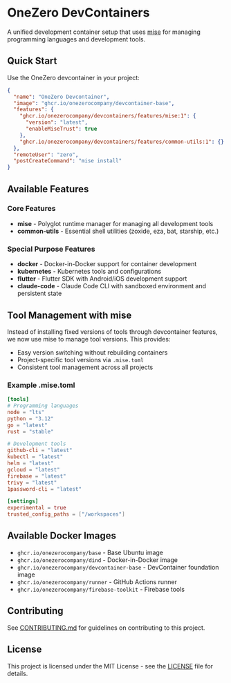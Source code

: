 # OneZero DevContainers

A unified development container setup that uses [mise](https://mise.jdx.dev/) for managing programming languages and development tools.

## Quick Start

Use the OneZero devcontainer in your project:

```json
{
  "name": "OneZero Devcontainer",
  "image": "ghcr.io/onezerocompany/devcontainer-base",
  "features": {
    "ghcr.io/onezerocompany/devcontainers/features/mise:1": {
      "version": "latest",
      "enableMiseTrust": true
    },
    "ghcr.io/onezerocompany/devcontainers/features/common-utils:1": {}
  },
  "remoteUser": "zero",
  "postCreateCommand": "mise install"
}
```

## Available Features

### Core Features

- **mise** - Polyglot runtime manager for managing all development tools
- **common-utils** - Essential shell utilities (zoxide, eza, bat, starship, etc.)

### Special Purpose Features

- **docker** - Docker-in-Docker support for container development
- **kubernetes** - Kubernetes tools and configurations
- **flutter** - Flutter SDK with Android/iOS development support
- **claude-code** - Claude Code CLI with sandboxed environment and persistent state

## Tool Management with mise

Instead of installing fixed versions of tools through devcontainer features, we now use mise to manage tool versions. This provides:

- Easy version switching without rebuilding containers
- Project-specific tool versions via `.mise.toml`
- Consistent tool management across all projects

### Example .mise.toml

```toml
[tools]
# Programming languages
node = "lts"
python = "3.12"
go = "latest"
rust = "stable"

# Development tools
github-cli = "latest"
kubectl = "latest"
helm = "latest"
gcloud = "latest"
firebase = "latest"
trivy = "latest"
1password-cli = "latest"

[settings]
experimental = true
trusted_config_paths = ["/workspaces"]
```


## Available Docker Images

- `ghcr.io/onezerocompany/base` - Base Ubuntu image
- `ghcr.io/onezerocompany/dind` - Docker-in-Docker image
- `ghcr.io/onezerocompany/devcontainer-base` - DevContainer foundation image
- `ghcr.io/onezerocompany/runner` - GitHub Actions runner
- `ghcr.io/onezerocompany/firebase-toolkit` - Firebase tools

## Contributing

See [CONTRIBUTING.md](CONTRIBUTING.md) for guidelines on contributing to this project.

## License

This project is licensed under the MIT License - see the [LICENSE](LICENSE) file for details.